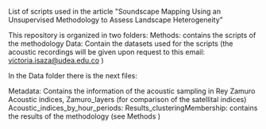 List of scripts used in the article  "Soundscape Mapping Using an Unsupervised Methodology to Assess Landscape Heterogeneity"

This repository is organized in two folders:
Methods: contains the scripts of the methodology
Data: Contain the datasets used for the scripts (the acoustic recordings will be given upon request to this email: victoria.isaza@udea.edu.co )

In the Data folder there is the next files:

 Metadata: Contains the information of the acoustic sampling in Rey Zamuro
 Acoustic indices,
 Zamuro_layers (for comparison of the satellital indices)
 Acoustic_indices_by_hour_periods:
 Results_clusteringMembership: contains the results of the methodology (see Methods )